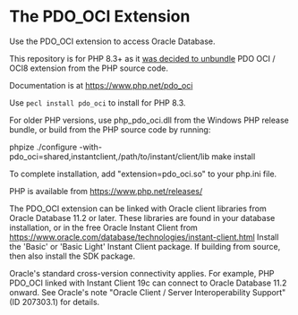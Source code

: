 # The PDO_OCI Extension

Use the PDO_OCI extension to access Oracle Database.

This repository is for PHP 8.3+ as it [was decided to unbundle](https://wiki.php.net/rfc/unbundle_imap_pspell_oci8) PDO OCI / OCI8 extension from the PHP source code.

Documentation is at https://www.php.net/pdo_oci

Use `pecl install pdo_oci` to install for PHP 8.3.

For older PHP versions, use php_pdo_oci.dll from the Windows PHP release
bundle, or build from the PHP source code by running:

  phpize
  ./configure -with-pdo_oci=shared,instantclient,/path/to/instant/client/lib
  make install

To complete installation, add "extension=pdo_oci.so" to your php.ini file.

PHP is available from https://www.php.net/releases/

The PDO_OCI extension can be linked with Oracle client libraries from Oracle
Database 11.2 or later.  These libraries are found in your database
installation, or in the free Oracle Instant Client from
https://www.oracle.com/database/technologies/instant-client.html
Install the 'Basic' or 'Basic Light' Instant Client package. If building from
source, then also install the SDK package.

Oracle's standard cross-version connectivity applies.  For example, PHP PDO_OCI
linked with Instant Client 19c can connect to Oracle Database 11.2 onward.  See
Oracle's note "Oracle Client / Server Interoperability Support" (ID 207303.1)
for details.
